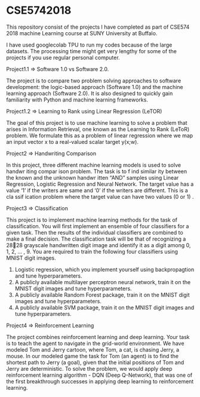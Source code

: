 # CSE5742018

This repository consist of the projects I have completed as part of CSE574 2018 machine Learning course at SUNY University at Buffalo.

I have used googlecolab TPU to run my codes because of the large datasets. The processing time might get very lengthy for some of the projects if you use regular personal computer. 

Project1.1 => Software 1.0 vs Software 2.0.

The project is to compare two problem solving approaches to software development:
the logic-based approach (Software 1.0) and the machine learning approach (Software
2.0). It is also designed to quickly gain familiarity with Python and machine learning
frameworks.

Project1.2 => Learning to Rank using Linear Regression (LeTOR)

The goal of this project is to use machine learning to solve a problem that arises in Information Retrieval,
one known as the Learning to Rank (LeToR) problem. We formulate this as a problem of linear regression
where we map an input vector x to a real-valued scalar target y(x;w).

Project2 => Handwriting Comparison

In this project, three different machine learning models is used to solve handwr iting
compar ison problem. The task is to f ind similar ity between the known and the unknown
handwr itten “AND” samples using Linear Regression, Logistic Regression and Neural
Network. The target value has a value ‘1’ if the writers are same and ‘0’ if the writers
are different. This is a cla ssif ication problem where the target value can have two values
(0 or 1) .

Project3 => Classification

This project is to implement machine learning methods for the task of classification. You will first
implement an ensemble of four classifiers for a given task. Then the results of the individual classifiers
are combined to make a final decision.
The classification task will be that of recognizing a 2828 grayscale handwritten digit image and
identify it as a digit among 0, 1, 2, ... , 9. You are required to train the following four classifiers using
MNIST digit images.
1. Logistic regression, which you implement yourself using backpropagtion and tune hyperparameters.
2. A publicly available multilayer perceptron neural network, train it on the MNIST digit images
and tune hyperparameters.
3. A publicly available Random Forest package, train it on the MNIST digit images and tune
hyperparameters.
4. A publicly available SVM package, train it on the MNIST digit images and tune hyperparameters.


Project4 => Reinforcement Learning

The project combines reinforcement learning and deep learning. Your task is to teach the agent to navigate
in the grid-world environment. We have modeled Tom and Jerry cartoon, where Tom, a cat, is chasing Jerry,
a mouse. In our modeled game the task for Tom (an agent) is to find the shortest path to Jerry (a goal),
given that the initial positions of Tom and Jerry are deterministic. To solve the problem, we would apply
deep reinforcement learning algorithm - DQN (Deep Q-Network), that was one of the first breakthrough
successes in applying deep learning to reinforcement learning.
